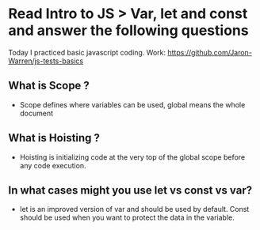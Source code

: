 # Read Intro to JS > Var, let and const and answer the following questions
Today I practiced basic javascript coding. Work: https://github.com/Jaron-Warren/js-tests-basics

## What is Scope ?

* Scope defines where variables can be used, global means the whole document

## What is Hoisting ?

* Hoisting is initializing code at the very top of the global scope before any code execution.

## In what cases might you use let vs const vs var?

* let is an improved version of var and should be used by default. Const should be used when you want to protect the data in the variable.